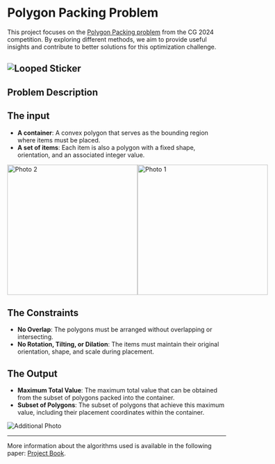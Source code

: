 # Polygon Packing Problem

This project focuses on the [Polygon Packing problem](https://cgshop.ibr.cs.tu-bs.de/competition/cg-shop-2024/#problem-description) from the CG 2024 competition. By exploring different methods, we aim to provide useful insights and contribute to better solutions for this optimization challenge.

![Looped Sticker](https://drive.google.com/uc?export=download&id=1hIy4e2GCPKnkbMyykuQIpAvOdQGN0FrX)
---

## Problem Description
## The input

- **A container**: A convex polygon that serves as the bounding region where items must be placed.
- **A set of items**: Each item is also a polygon with a fixed shape, orientation, and an associated integer value.
  
<div style="display: flex; justify-content: space-around;">
    <img src="https://drive.google.com/uc?export=download&id=14ZeNfKfievqEdrsuaC4eCngFRgcENGsW" alt="Photo 2" width="300" />
    <img src="https://drive.google.com/uc?export=download&id=1mG4rHhBmrBfExq5-ysKq_oIXSYOjgXXi" alt="Photo 1" width="300" />
</div>

  
## The Constraints

- **No Overlap**: The polygons must be arranged without overlapping or intersecting.
- **No Rotation, Tilting, or Dilation**: The items must maintain their original orientation, shape, and scale during placement.

## The Output

- **Maximum Total Value**: The maximum total value that can be obtained from the subset of polygons packed into the container.
- **Subset of Polygons**: The subset of polygons that achieve this maximum value, including their placement coordinates within the container.

![Additional Photo](https://drive.google.com/uc?export=download&id=1Md2Ugz5EXh01djkKjqbgDq0VdyMRr7PM)

---
More information about the algorithms used is available in the following paper: [Project Book](https://drive.google.com/uc?export=download&id=1rgAn8u_n6t_144W3VBG8GQCIFDVnDkwX).


